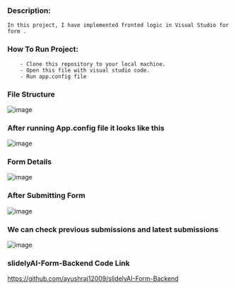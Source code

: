### Description:
    In this project, I have implemented fronted logic in Visual Studio for form .

### How To Run Project:
        - Clone this repository to your local machine.
        - Open this file with visual studio code.
        - Run app.config file
   
### File Structure
![image](https://github.com/ayushraj12009/slidelyAI-Form-Frontend/assets/51042913/c24f7138-fbd7-4ebe-a1d2-182169d4411e)


### After running App.config file it looks like this
![image](https://github.com/ayushraj12009/slidelyAI-Form-Frontend/assets/51042913/69881037-ed53-49a2-a56a-c0e2ff0fa49b)

### Form Details 
![image](https://github.com/ayushraj12009/slidelyAI-Form-Frontend/assets/51042913/68ee4879-1136-4312-aed7-e6b4edda21f4)

### After Submitting Form
![image](https://github.com/ayushraj12009/slidelyAI-Form-Frontend/assets/51042913/40cebcce-53af-443d-aca1-2f53c1f5b268)

### We can check previous submissions and latest submissions
![image](https://github.com/ayushraj12009/slidelyAI-Form-Frontend/assets/51042913/8c2fe4d9-5611-4e00-882d-b5dbd1c568e9)

### slidelyAI-Form-Backend Code Link
https://github.com/ayushraj12009/slidelyAI-Form-Backend
